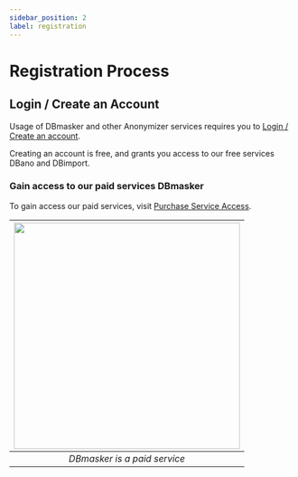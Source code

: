 ```yaml
---
sidebar_position: 2
label: registration
---
```


# Registration Process
<!-- markdownlint-disable MD033 - makes html allowed -->

## Login / Create an Account

Usage of DBmasker and other Anonymizer services requires you to [Login / Create an account](https://anonymizer.esito.no/auth).

Creating an account is free, and grants you access to our free services DBano and DBimport.

### Gain access to our paid services DBmasker

To gain access our paid services, visit [Purchase Service Access](https://anonymizer.esito.no/products).

| <img src="/img/docs/purchase_products.png" width="400" /> |
|:--:|
| *DBmasker is a paid service* |
